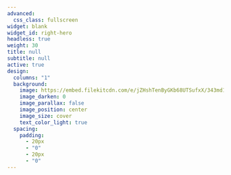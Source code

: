 ```yaml
---
advanced:
  css_class: fullscreen
widget: blank
widget_id: right-hero
headless: true
weight: 30
title: null
subtitle: null
active: true
design:
  columns: "1"
  background:
    image: https://embed.filekitcdn.com/e/jZHshTenByGKb68UTSufxX/343md1NFbWc1md4wD7QsTj
    image_darken: 0
    image_parallax: false
    image_position: center
    image_size: cover
    text_color_light: true
  spacing:
    padding:
      - 20px
      - "0"
      - 20px
      - "0"
---
```

